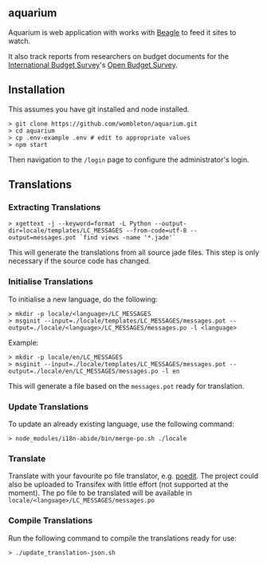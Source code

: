 ## aquarium

Aquarium is web application with works with [Beagle](https://github.com/tryggvib/beagle) to feed it sites to watch.

It also track reports from researchers on budget documents for the [International Budget Survey](http://internationalbudget.org/)'s [Open Budget Survey](http://internationalbudget.org/what-we-do/open-budget-survey/).

## Installation

This assumes you have git installed and node installed.

    > git clone https://github.com/wombleton/aquarium.git
    > cd aquarium
    > cp .env-example .env # edit to appropriate values
    > npm start

Then navigation to the `/login` page to configure the administrator's login. 

## Translations

### Extracting Translations

    > xgettext -j --keyword=format -L Python --output-dir=locale/templates/LC_MESSAGES --from-code=utf-8 --output=messages.pot `find views -name '*.jade'`

This will generate the translations from all source jade files. This step is only necessary if the source code has changed.

### Initialise Translations

To initialise a new language, do the following:

    > mkdir -p locale/<language>/LC_MESSAGES
    > msginit --input=./locale/templates/LC_MESSAGES/messages.pot --output=./locale/<language>/LC_MESSAGES/messages.po -l <language>

Example:

    > mkdir -p locale/en/LC_MESSAGES
    > msginit --input=./locale/templates/LC_MESSAGES/messages.pot --output=./locale/en/LC_MESSAGES/messages.po -l en

This will generate a file based on the `messages.pot` ready for translation.

### Update Translations

To update an already existing language, use the following command:

    > node_modules/i18n-abide/bin/merge-po.sh ./locale

### Translate

Translate with your favourite po file translator, e.g. [poedit](http://www.poedit.net/). The project could also be uploaded to Transifex with little effort (not supported at the moment). The po file to be translated will be available in `locale/<language>/LC_MESSAGES/messages.po`

### Compile Translations

Run the following command to compile the translations ready for use:

    > ./update_translation-json.sh

